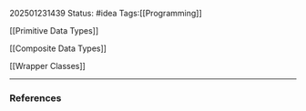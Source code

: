 202501231439
Status: #idea
Tags:[[Programming]]

[[Primitive Data Types]]

[[Composite Data Types]]

[[Wrapper Classes]]

---
### References